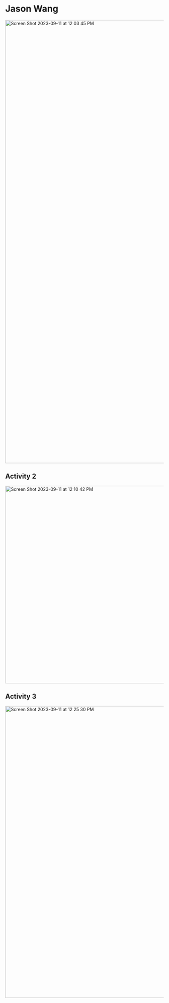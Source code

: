 # Jason Wang
<img width="1409" alt="Screen Shot 2023-09-11 at 12 03 45 PM" src="https://github.com/jasonhy-wang/ECE444-F2023-Assignment1/assets/38818672/32c73b2b-1c7a-45cc-8e2d-319fdbcb2852">

## Activity 2
<img width="628" alt="Screen Shot 2023-09-11 at 12 10 42 PM" src="https://github.com/jasonhy-wang/ECE444-F2023-Assignment1/assets/38818672/b0a9f580-205f-4be0-990d-25acde7dad72">

## Activity 3

<img width="928" alt="Screen Shot 2023-09-11 at 12 25 30 PM" src="https://github.com/jasonhy-wang/ECE444-F2023-Assignment1/assets/38818672/f2180f6b-3a75-49ef-9c80-6e01aa1128e8">
